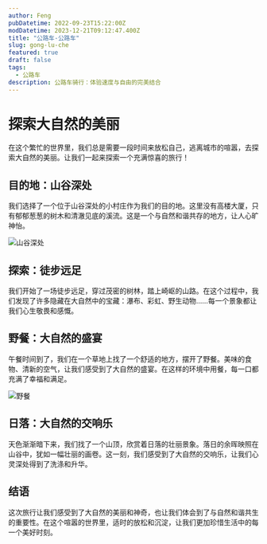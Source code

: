 ```yaml
---
author: Feng
pubDatetime: 2022-09-23T15:22:00Z
modDatetime: 2023-12-21T09:12:47.400Z
title: "公路车-公路车"
slug: gong-lu-che
featured: true
draft: false
tags:
  - 公路车
description: 公路车骑行：体验速度与自由的完美结合
---
```


# 探索大自然的美丽

在这个繁忙的世界里，我们总是需要一段时间来放松自己，逃离城市的喧嚣，去探索大自然的美丽。让我们一起来探索一个充满惊喜的旅行！

## 目的地：山谷深处

我们选择了一个位于山谷深处的小村庄作为我们的目的地。这里没有高楼大厦，只有郁郁葱葱的树木和清澈见底的溪流。这是一个与自然和谐共存的地方，让人心旷神怡。

![山谷深处](@assets/images/test.jpg)

## 探索：徒步远足

我们开始了一场徒步远足，穿过茂密的树林，踏上崎岖的山路。在这个过程中，我们发现了许多隐藏在大自然中的宝藏：瀑布、彩虹、野生动物……每一个景象都让我们心生敬畏和感慨。

## 野餐：大自然的盛宴

午餐时间到了，我们在一个草地上找了一个舒适的地方，摆开了野餐。美味的食物、清新的空气，让我们感受到了大自然的盛宴。在这样的环境中用餐，每一口都充满了幸福和满足。

![野餐](@assets/images/test.jpg)

## 日落：大自然的交响乐

天色渐渐暗下来，我们找了一个山顶，欣赏着日落的壮丽景象。落日的余晖映照在山谷中，犹如一幅壮丽的画卷。这一刻，我们感受到了大自然的交响乐，让我们心灵深处得到了洗涤和升华。

## 结语

这次旅行让我们感受到了大自然的美丽和神奇，也让我们体会到了与自然和谐共生的重要性。在这个喧嚣的世界里，适时的放松和沉淀，让我们更加珍惜生活中的每一个美好时刻。

```

```
